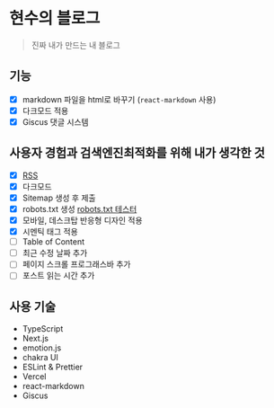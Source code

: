 # 현수의 블로그

> 진짜 내가 만드는 내 블로그

## 기능

- [x] markdown 파일을 html로 바꾸기 (`react-markdown` 사용)
- [x] 다크모드 적용
- [x] Giscus 댓글 시스템

## 사용자 경험과 검색엔진최적화를 위해 내가 생각한 것

- [x] [RSS](https://junghyeonsu-dev.vercel.app/rss.xml)
- [x] 다크모드
- [x] Sitemap 생성 후 제출
- [x] robots.txt 생성 [robots.txt 테스터](https://www.google.com/webmasters/tools/robots-testing-tool?hl=ko&siteUrl=https://junghyeonsu-dev.vercel.app/)
- [x] 모바일, 데스크탑 반응형 디자인 적용
- [x] 시멘틱 태그 적용
- [ ] Table of Content
- [ ] 최근 수정 날짜 추가
- [ ] 페이지 스크롤 프로그래스바 추가
- [ ] 포스트 읽는 시간 추가

## 사용 기술

- TypeScript
- Next.js
- emotion.js
- chakra UI
- ESLint & Prettier
- Vercel
- react-markdown
- Giscus
